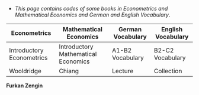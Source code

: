 * _This page contains codes of some books in Econometrics and Mathematical Economics and German and English Vocabulary_.
 




 
Econometrics    |     Mathematical Economics    |       German Vocabulary | English Vocabulary
------------    |   -------------               |   ------------- | -------------
Introductory Econometrics    |    Introductory Mathematical Economics     | A1-B2 Vocabulary | B2-C2 Vocabulary
Wooldridge    |     Chiang    | Lecture | Collection





**Furkan Zengin**

                
                


